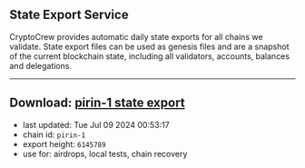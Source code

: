 ## State Export Service
CryptoCrew provides automatic daily state exports for all chains we validate. State export files can be used as genesis files and are a snapshot of the current blockchain state, including all validators, accounts, balances and delegations.

---
**Download: [pirin-1 state export](https://dl-eu2.ccvalidators.com/SERVICE/nolus/pirin-1_export_6145789.json)**
---

- last updated: Tue Jul 09 2024 00:53:17
- chain id: `pirin-1`
- export height: `6145789`
- use for: airdrops, local tests, chain recovery
